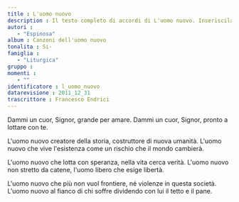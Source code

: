```yaml
--- 
title : L'uomo nuovo
description : Il testo completo di accordi di L'uomo nuovo. Inseriscila nel tuo canzoniere!
autori : 
   - "Espinosa"
album : Canzoni dell'uomo nuovo
tonalita : Si-
famiglia : 
   - "Liturgica"
gruppo : 
momenti : 
   - ""
identificatore : l_uomo_nuovo
datarevisione : 2011_12_31
trascrittore : Francesco Endrici
--- 
```




Dammi un cuor, Signor,
grande per amare.
Dammi un cuor, Signor,
pronto a lottare con te.


L'uomo nuovo creatore della storia,
costruttore di nuova umanità. 
L'uomo nuovo che vive l'esistenza
come un rischio che il mondo cambierà.


L'uomo nuovo che lotta con speranza,
nella vita cerca verità. 
L'uomo nuovo non stretto da catene,
l'uomo libero che esige libertà.


L'uomo nuovo che più non vuol frontiere,
né violenze in questa società. 
L'uomo nuovo al fianco di chi soffre
dividendo con lui il tetto e il pane.


